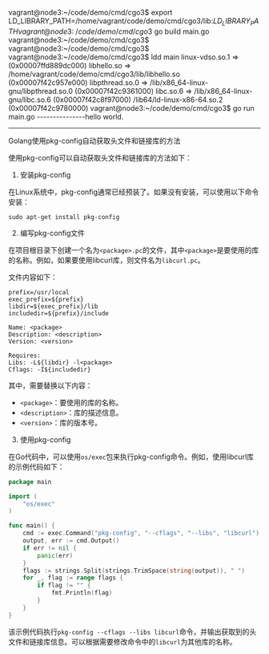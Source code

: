 vagrant@node3:~/code/demo/cmd/cgo3$ export LD_LIBRARY_PATH=/home/vagrant/code/demo/cmd/cgo3/lib:$LD_LIBRARY_PATH
vagrant@node3:~/code/demo/cmd/cgo3$ go build main.go
vagrant@node3:~/code/demo/cmd/cgo3$ 
vagrant@node3:~/code/demo/cmd/cgo3$
vagrant@node3:~/code/demo/cmd/cgo3$ ldd main
        linux-vdso.so.1 =>  (0x00007ffd889dc000)
        libhello.so => /home/vagrant/code/demo/cmd/cgo3/lib/libhello.so (0x00007f42c957e000)
        libpthread.so.0 => /lib/x86_64-linux-gnu/libpthread.so.0 (0x00007f42c9361000)
        libc.so.6 => /lib/x86_64-linux-gnu/libc.so.6 (0x00007f42c8f97000)
        /lib64/ld-linux-x86-64.so.2 (0x00007f42c9780000)
vagrant@node3:~/code/demo/cmd/cgo3$ go run main.go 
---------------hello world.



-----

Golang使用pkg-config自动获取头文件和链接库的方法

使用pkg-config可以自动获取头文件和链接库的方法如下：

1. 安装pkg-config

在Linux系统中，pkg-config通常已经预装了。如果没有安装，可以使用以下命令安装：

```shell
sudo apt-get install pkg-config
```

2. 编写pkg-config文件

在项目根目录下创建一个名为`<package>.pc`的文件，其中`<package>`是要使用的库的名称。例如，如果要使用libcurl库，则文件名为`libcurl.pc`。

文件内容如下：

```text
prefix=/usr/local
exec_prefix=${prefix}
libdir=${exec_prefix}/lib
includedir=${prefix}/include

Name: <package>
Description: <description>
Version: <version>

Requires:
Libs: -L${libdir} -l<package>
Cflags: -I${includedir}
```

其中，需要替换以下内容：

- `<package>`：要使用的库的名称。
- `<description>`：库的描述信息。
- `<version>`：库的版本号。

3. 使用pkg-config

在Go代码中，可以使用`os/exec`包来执行pkg-config命令。例如，使用libcurl库的示例代码如下：

```go
package main

import (
    "os/exec"
)

func main() {
    cmd := exec.Command("pkg-config", "--cflags", "--libs", "libcurl")
    output, err := cmd.Output()
    if err != nil {
        panic(err)
    }
    flags := strings.Split(strings.TrimSpace(string(output)), " ")
    for _, flag := range flags {
        if flag != "" {
            fmt.Println(flag)
        }
    }
}
```

该示例代码执行`pkg-config --cflags --libs libcurl`命令，并输出获取到的头文件和链接库信息。可以根据需要修改命令中的`libcurl`为其他库的名称。
